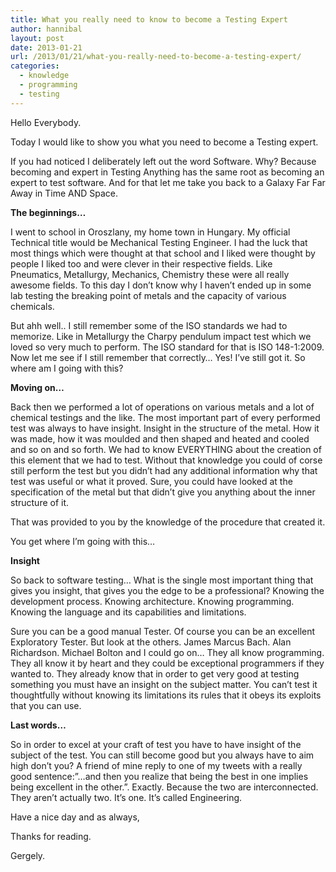 ```yaml
---
title: What you really need to know to become a Testing Expert
author: hannibal
layout: post
date: 2013-01-21
url: /2013/01/21/what-you-really-need-to-become-a-testing-expert/
categories:
  - knowledge
  - programming
  - testing
---
```

Hello Everybody. 

Today I would like to show you what you need to become a Testing expert. 

If you had noticed I deliberately left out the word Software. Why? Because becoming and expert in Testing Anything has the same root as becoming an expert to test software. And for that let me take you back to a Galaxy Far Far Away in Time AND Space. 

**The beginnings&#8230;**

I went to school in Oroszlany, my home town in Hungary. My official Technical title would be Mechanical Testing Engineer. I had the luck that most things which were thought at that school and I liked were thought by people I liked too and were clever in their respective fields. Like Pneumatics, Metallurgy, Mechanics, Chemistry these were all really awesome fields. To this day I don&#8217;t know why I haven&#8217;t ended up in some lab testing the breaking point of metals and the capacity of various chemicals. 

But ahh well.. I still remember some of the ISO standards we had to memorize. Like in Metallurgy the Charpy pendulum impact test which we loved so very much to perform. The ISO standard for that is ISO 148-1:2009. Now let me see if I still remember that correctly&#8230; Yes! I&#8217;ve still got it. So where am I going with this? 

**Moving on&#8230;**

Back then we performed a lot of operations on various metals and a lot of chemical testings and the like. The most important part of every performed test was always to have insight. Insight in the structure of the metal. How it was made, how it was moulded and then shaped and heated and cooled and so on and so forth. We had to know EVERYTHING about the creation of this element that we had to test. Without that knowledge you could of corse still perform the test but you didn&#8217;t had any additional information why that test was useful or what it proved. Sure, you could have looked at the specification of the metal but that didn&#8217;t give you anything about the inner structure of it. 

That was provided to you by the knowledge of the procedure that created it.

You get where I&#8217;m going with this&#8230;

**Insight**

So back to software testing&#8230; What is the single most important thing that gives you insight, that gives you the edge to be a professional? Knowing the development process. Knowing architecture. Knowing programming. Knowing the language and its capabilities and limitations.

Sure you can be a good manual Tester. Of course you can be an excellent Exploratory Tester. But look at the others. James Marcus Bach. Alan Richardson. Michael Bolton and I could go on&#8230; They all know programming. They all know it by heart and they could be exceptional programmers if they wanted to. They already know that in order to get very good at testing something you must have an insight on the subject matter. You can&#8217;t test it thoughtfully without knowing its limitations its rules that it obeys its exploits that you can use.

**Last words&#8230;**

So in order to excel at your craft of test you have to have insight of the subject of the test. You can still become good but you always have to aim high don&#8217;t you? A friend of mine reply to one of my tweets with a really good sentence:&#8221;&#8230;and then you realize that being the best in one implies being excellent in the other.&#8221;. Exactly. Because the two are interconnected. They aren&#8217;t actually two. It&#8217;s one. It&#8217;s called Engineering. 

Have a nice day and as always,
  
Thanks for reading.
  
Gergely.